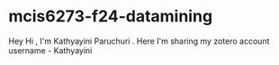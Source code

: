 # mcis6273-f24-datamining
Hey Hi , I'm Kathyayini Paruchuri . Here I'm sharing my zotero account username - Kathyayini
